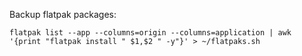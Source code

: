 Backup flatpak packages:
```console
flatpak list --app --columns=origin --columns=application | awk '{print "flatpak install " $1,$2 " -y"}' > ~/flatpaks.sh
```
